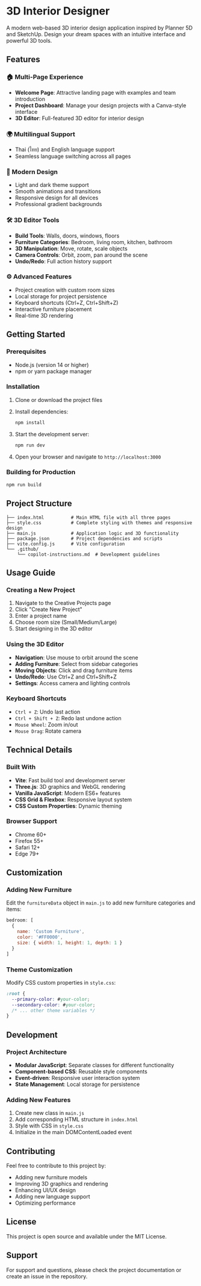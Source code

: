 # 3D Interior Designer

A modern web-based 3D interior design application inspired by Planner 5D and SketchUp. Design your dream spaces with an intuitive interface and powerful 3D tools.

## Features

### 🏠 Multi-Page Experience
- **Welcome Page**: Attractive landing page with examples and team introduction
- **Project Dashboard**: Manage your design projects with a Canva-style interface
- **3D Editor**: Full-featured 3D editor for interior design

### 🌍 Multilingual Support
- Thai (ไทย) and English language support
- Seamless language switching across all pages

### 🎨 Modern Design
- Light and dark theme support
- Smooth animations and transitions
- Responsive design for all devices
- Professional gradient backgrounds

### 🛠️ 3D Editor Tools
- **Build Tools**: Walls, doors, windows, floors
- **Furniture Categories**: Bedroom, living room, kitchen, bathroom
- **3D Manipulation**: Move, rotate, scale objects
- **Camera Controls**: Orbit, zoom, pan around the scene
- **Undo/Redo**: Full action history support

### ⚙️ Advanced Features
- Project creation with custom room sizes
- Local storage for project persistence
- Keyboard shortcuts (Ctrl+Z, Ctrl+Shift+Z)
- Interactive furniture placement
- Real-time 3D rendering

## Getting Started

### Prerequisites
- Node.js (version 14 or higher)
- npm or yarn package manager

### Installation

1. Clone or download the project files
2. Install dependencies:
   ```bash
   npm install
   ```

3. Start the development server:
   ```bash
   npm run dev
   ```

4. Open your browser and navigate to `http://localhost:3000`

### Building for Production
```bash
npm run build
```

## Project Structure

```
├── index.html          # Main HTML file with all three pages
├── style.css           # Complete styling with themes and responsive design
├── main.js             # Application logic and 3D functionality
├── package.json        # Project dependencies and scripts
├── vite.config.js      # Vite configuration
└── .github/
    └── copilot-instructions.md  # Development guidelines
```

## Usage Guide

### Creating a New Project
1. Navigate to the Creative Projects page
2. Click "Create New Project" 
3. Enter a project name
4. Choose room size (Small/Medium/Large)
5. Start designing in the 3D editor

### Using the 3D Editor
- **Navigation**: Use mouse to orbit around the scene
- **Adding Furniture**: Select from sidebar categories
- **Moving Objects**: Click and drag furniture items
- **Undo/Redo**: Use Ctrl+Z and Ctrl+Shift+Z
- **Settings**: Access camera and lighting controls

### Keyboard Shortcuts
- `Ctrl + Z`: Undo last action
- `Ctrl + Shift + Z`: Redo last undone action
- `Mouse Wheel`: Zoom in/out
- `Mouse Drag`: Rotate camera

## Technical Details

### Built With
- **Vite**: Fast build tool and development server
- **Three.js**: 3D graphics and WebGL rendering
- **Vanilla JavaScript**: Modern ES6+ features
- **CSS Grid & Flexbox**: Responsive layout system
- **CSS Custom Properties**: Dynamic theming

### Browser Support
- Chrome 60+
- Firefox 55+
- Safari 12+
- Edge 79+

## Customization

### Adding New Furniture
Edit the `furnitureData` object in `main.js` to add new furniture categories and items:

```javascript
bedroom: [
  { 
    name: 'Custom Furniture', 
    color: '#FF0000', 
    size: { width: 1, height: 1, depth: 1 } 
  }
]
```

### Theme Customization
Modify CSS custom properties in `style.css`:

```css
:root {
  --primary-color: #your-color;
  --secondary-color: #your-color;
  /* ... other theme variables */
}
```

## Development

### Project Architecture
- **Modular JavaScript**: Separate classes for different functionality
- **Component-based CSS**: Reusable style components
- **Event-driven**: Responsive user interaction system
- **State Management**: Local storage for persistence

### Adding New Features
1. Create new class in `main.js`
2. Add corresponding HTML structure in `index.html`
3. Style with CSS in `style.css`
4. Initialize in the main DOMContentLoaded event

## Contributing

Feel free to contribute to this project by:
- Adding new furniture models
- Improving 3D graphics and rendering
- Enhancing UI/UX design
- Adding new language support
- Optimizing performance

## License

This project is open source and available under the MIT License.

## Support

For support and questions, please check the project documentation or create an issue in the repository.
